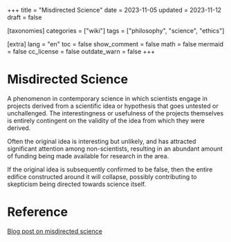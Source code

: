 +++
title = "Misdirected Science"
date = 2023-11-05
updated = 2023-11-12
draft = false

[taxonomies]
categories = ["wiki"]
tags = ["philosophy", "science", "ethics"]

[extra]
lang = "en"
toc = false
show_comment = false
math = false
mermaid = false
cc_license = false
outdate_warn = false
+++

# Misdirected Science

A phenomenon in contemporary science in which scientists
engage in projects derived from a scientific idea or hypothesis
that goes untested or unchallenged.
The interestingness or usefulness of the projects themselves is
entirely contingent on the validity of the idea from which they
were derived.

Often the original idea is interesting but unlikely, and has
attracted significant attention among non-scientists, resulting
in an abundant amount of funding being made available for research
in the area.

If the original idea is subsequently confirmed to be false, then the
entire edifice constructed around it will collapse, possibly
contributing to skepticism being directed towards science itself. 

# Reference

[Blog post on misdirected science](@/blog/thinking/2023-09-17-misdirected-science.md)
